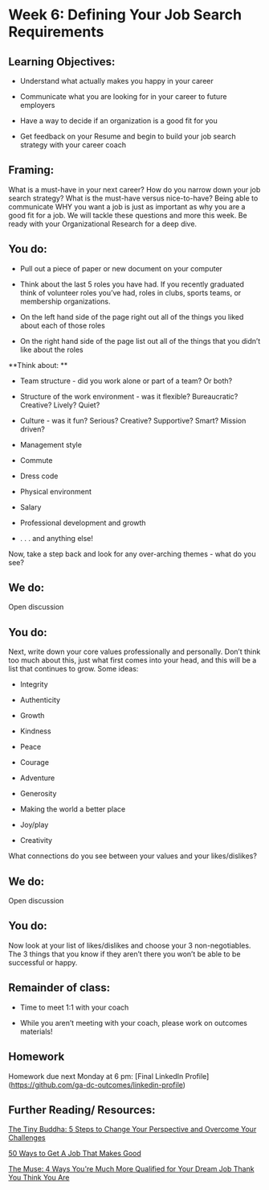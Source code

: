 # Week 6: Defining Your Job Search Requirements

## Learning Objectives:

* Understand what actually makes you happy in your career

* Communicate what you are looking for in your career to future employers

* Have a way to decide if an organization is a good fit for you

* Get feedback on your Resume and begin to build your job search strategy with your career coach


## Framing:

What is a must-have in your next career? How do you narrow down your job search strategy? What is the must-have versus nice-to-have? Being able to communicate WHY you want a job is just as important as why you are a good fit for a job. We will tackle these questions and more this week. Be ready with your Organizational Research for a deep dive. 

## You do:

- Pull out a piece of paper or new document on your computer

- Think about the last 5 roles you have had. If you recently graduated think of volunteer roles you’ve had, roles in clubs, sports teams, or membership organizations.

- On the left hand side of the page right out all of the things you liked about each of those roles

- On the right hand side of the page list out all of the things that you didn’t like about the roles

**Think about: **

- Team structure - did you work alone or part of a team? Or both?

- Structure of the work environment - was it flexible? Bureaucratic? Creative? Lively? Quiet?

- Culture - was it fun? Serious? Creative? Supportive? Smart? Mission driven?

- Management style

- Commute

- Dress code

- Physical environment

- Salary

- Professional development and growth

- . . . and anything else!

Now, take a step back and look for any over-arching themes - what do you see?

## We do:

Open discussion

## You do:

Next, write down your core values professionally and personally. Don’t think too much about this, just what first comes into your head, and this will be a list that continues to grow. Some ideas:

* Integrity

* Authenticity

* Growth

* Kindness

* Peace

* Courage

* Adventure

* Generosity

* Making the world a better place

* Joy/play

* Creativity

What connections do you see between your values and your likes/dislikes?

## We do:

Open discussion

## You do:

Now look at your list of likes/dislikes and choose your 3 non-negotiables. The 3 things that you know if they aren’t there you won’t be able to be successful or happy.

## Remainder of class:

- Time to meet 1:1 with your coach

- While you aren’t meeting with your coach, please work on outcomes materials!

## Homework 
Homework due next Monday at 6 pm: [Final LinkedIn Profile] (https://github.com/ga-dc-outcomes/linkedin-profile) 

## Further Reading/ Resources: 

[The Tiny Buddha: 5 Steps to Change Your Perspective and Overcome Your Challenges](http://tinybuddha.com/blog/5-steps-to-change-your-perspective-and-overcome-your-challenges/?utm_source=Sailthru&utm_medium=email&utm_campaign=%2A%20New%20BOTW%20Template%209/13/15&utm_term=Sunday%20-%20Best%20of%20The%20Web)

[50 Ways to Get A Job That Makes Good](http://50waystogetajob.com/)

[The Muse: 4 Ways You're Much More Qualified for Your Dream Job Thank You Think You Are](https://www.themuse.com/advice/4-reasons-youre-much-more-qualified-for-your-dream-job-than-you-think-you-are?utm_medium=email&utm_campaign=4%20Reasons%20You%27re%20Much%20More%20Qualified%20for%20Your%20Dream%20Job%20Than%20You%20Think%20You%20Are&utm_source=Sailthru&utm_term=Daily%20Email%20List)
